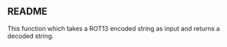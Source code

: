## README ##
This function which takes a ROT13 encoded string as input and returns a decoded string.